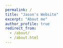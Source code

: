 ```yaml
---
permalink: /
title: "Jason's Website"
excerpt: "About me"
author_profile: true
redirect_from: 
  - /about/
  - /about.html
---
```



